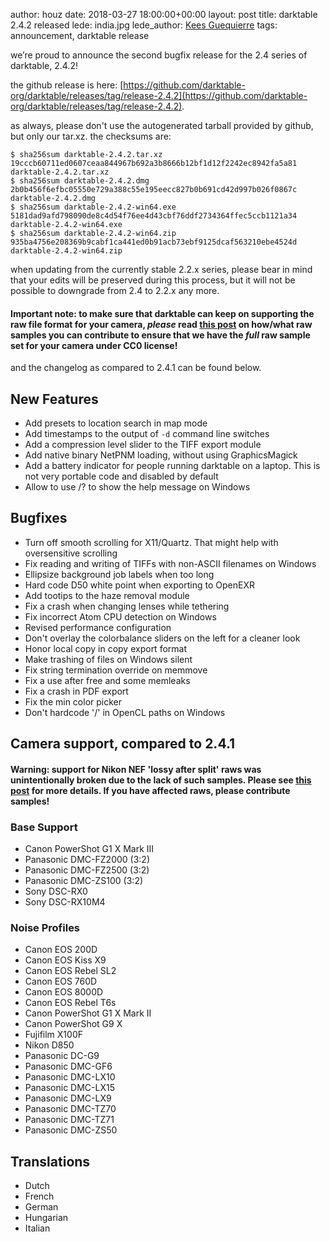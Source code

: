 author: houz
date: 2018-03-27 18:00:00+00:00
layout: post
title: darktable 2.4.2 released
lede: india.jpg
lede_author: <a href="https://www.flickr.com/photos/andabata">Kees Guequierre</a>
tags: announcement, darktable release

we’re proud to announce the second bugfix release for the 2.4 series of darktable, 2.4.2!

the github release is here: [https://github.com/darktable-org/darktable/releases/tag/release-2.4.2](https://github.com/darktable-org/darktable/releases/tag/release-2.4.2).

as always, please don't use the autogenerated tarball provided by github, but only our tar.xz. the checksums are:

```
$ sha256sum darktable-2.4.2.tar.xz
19cccb60711ed0607ceaa844967b692a3b8666b12bf1d12f2242ec8942fa5a81 darktable-2.4.2.tar.xz
$ sha256sum darktable-2.4.2.dmg
2b0b456f6efbc05550e729a388c55e195eecc827b0b691cd42d997b026f0867c darktable-2.4.2.dmg
$ sha256sum darktable-2.4.2-win64.exe
5181dad9afd798090de8c4d54f76ee4d43cbf76ddf2734364ffec5ccb1121a34 darktable-2.4.2-win64.exe
$ sha256sum darktable-2.4.2-win64.zip
935ba4756e208369b9cabf1ca441ed0b91acb73ebf9125dcaf563210ebe4524d darktable-2.4.2-win64.zip
```

when updating from the currently stable 2.2.x series, please bear in mind that your edits will be preserved during this process, but it will not be possible to downgrade from 2.4 to 2.2.x any more.

#### Important note: to make sure that darktable can keep on supporting the raw file format for your camera, *please* read [this post](https://discuss.pixls.us/t/raw-samples-wanted/5420?u=lebedevri) on how/what raw samples you can contribute to ensure that we have the *full* raw sample set for your camera under CC0 license!

and the changelog as compared to 2.4.1 can be found below.

## New Features

- Add presets to location search in map mode
- Add timestamps to the output of `-d` command line switches
- Add a compression level slider to the TIFF export module
- Add native binary NetPNM loading, without using GraphicsMagick
- Add a battery indicator for people running darktable on a laptop. This is not very portable code and disabled by default
- Allow to use /? to show the help message on Windows

## Bugfixes

- Turn off smooth scrolling for X11/Quartz. That might help with oversensitive scrolling
- Fix reading and writing of TIFFs with non-ASCII filenames on Windows
- Ellipsize background job labels when too long
- Hard code D50 white point when exporting to OpenEXR
- Add tootips to the haze removal module
- Fix a crash when changing lenses while tethering
- Fix incorrect Atom CPU detection on Windows
- Revised performance configuration
- Don't overlay the colorbalance sliders on the left for a cleaner look
- Honor local copy in copy export format
- Make trashing of files on Windows silent
- Fix string termination override on memmove
- Fix a use after free and some memleaks
- Fix a crash in PDF export
- Fix the min color picker
- Don't hardcode '/' in OpenCL paths on Windows

## Camera support, compared to 2.4.1

#### Warning: support for Nikon NEF 'lossy after split' raws was unintentionally broken due to the lack of such samples. Please see [this post](https://discuss.pixls.us/t/nikon-a-specific-raw-sample-wanted/5483?u=lebedevri) for more details. If you have affected raws, please contribute samples!

### Base Support

- Canon PowerShot G1 X Mark III
- Panasonic DMC-FZ2000 (3:2)
- Panasonic DMC-FZ2500 (3:2)
- Panasonic DMC-ZS100 (3:2)
- Sony DSC-RX0
- Sony DSC-RX10M4

### Noise Profiles

- Canon EOS 200D
- Canon EOS Kiss X9
- Canon EOS Rebel SL2
- Canon EOS 760D
- Canon EOS 8000D
- Canon EOS Rebel T6s
- Canon PowerShot G1 X Mark II
- Canon PowerShot G9 X
- Fujifilm X100F
- Nikon D850
- Panasonic DC-G9
- Panasonic DMC-GF6
- Panasonic DMC-LX10
- Panasonic DMC-LX15
- Panasonic DMC-LX9
- Panasonic DMC-TZ70
- Panasonic DMC-TZ71
- Panasonic DMC-ZS50

## Translations

- Dutch
- French
- German
- Hungarian
- Italian
